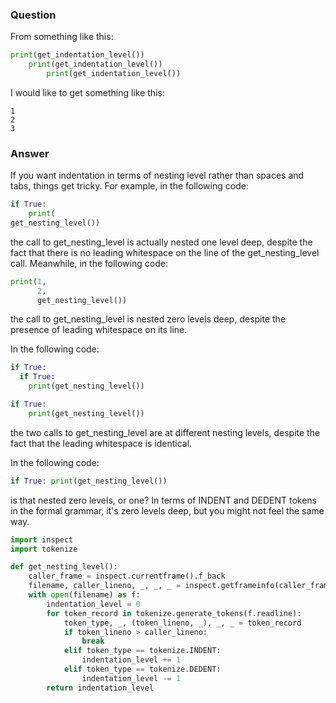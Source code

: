 
### Question

From something like this:

```python
print(get_indentation_level())
    print(get_indentation_level())
        print(get_indentation_level())
```

I would like to get something like this:

```
1
2
3
```

### Answer

If you want indentation in terms of nesting level rather than spaces and tabs, things get tricky. For example, in the following code:

```python
if True:
    print(
get_nesting_level())
```

the call to get_nesting_level is actually nested one level deep, despite the fact that there is no leading whitespace on the line of 
the get_nesting_level call. Meanwhile, in the following code:

```python
print(1,
      2,
      get_nesting_level())
```

the call to get_nesting_level is nested zero levels deep, despite the presence of leading whitespace on its line.

In the following code:

```python
if True:
  if True:
    print(get_nesting_level())

if True:
    print(get_nesting_level())
```

the two calls to get_nesting_level are at different nesting levels, despite the fact that the leading whitespace is identical.

In the following code:

```python
if True: print(get_nesting_level())
```

is that nested zero levels, or one? In terms of INDENT and DEDENT tokens in the formal grammar, it's zero levels deep, but you might not feel the same way.

```python
import inspect
import tokenize

def get_nesting_level():
    caller_frame = inspect.currentframe().f_back
    filename, caller_lineno, _, _, _ = inspect.getframeinfo(caller_frame)
    with open(filename) as f:
        indentation_level = 0
        for token_record in tokenize.generate_tokens(f.readline):
            token_type, _, (token_lineno, _), _, _ = token_record
            if token_lineno > caller_lineno:
                break
            elif token_type == tokenize.INDENT:
                indentation_level += 1
            elif token_type == tokenize.DEDENT:
                indentation_level -= 1
        return indentation_level
```

